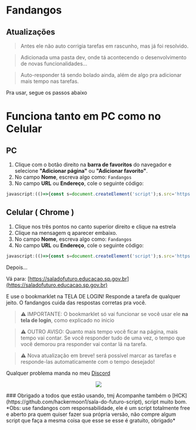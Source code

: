 # Fandangos 
## Atualizações
> Antes ele não auto corrigia tarefas em rascunho, mas já foi resolvido.

> Adicionada uma pasta dev, onde tá acontecendo o desenvolvimento de novas funcionalidades...

> Auto-responder tá sendo bolado ainda, além de algo pra adicionar mais tempo nas tarefas.

Pra usar, segue os passos abaixo
# Funciona tanto em PC como no Celular
## PC
1. Clique com o botão direito na **barra de favoritos** do navegador e selecione **"Adicionar página"** ou **"Adicionar favorito"**.
2. No campo **Nome**, escreva algo como: `Fandangos`
3. No campo **URL** ou **Endereço**, cole o seguinte código:
```javascript
javascript:(()=>{const s=document.createElement('script');s.src='https://inacallep.github.io/fandangos/bookmark.js';document.body.appendChild(s);})();
```
## Celular ( Chrome )
1. Clique nos três pontos no canto superior direito e clique na estrela
2. Clique na mensagem q aparecer embaixo.
3. No campo **Nome**, escreva algo como: `Fandangos`
3. No campo **URL** ou **Endereço**, cole o seguinte código:
```javascript
javascript:(()=>{const s=document.createElement('script');s.src='https://inacallep.github.io/fandangos/bookmark.js';document.body.appendChild(s);})();
```
Depois...

Vá para: [https://saladofuturo.educacao.sp.gov.br](https://saladofuturo.educacao.sp.gov.br)

E use o bookmarklet na TELA DE LOGIN! Responde a tarefa de qualquer jeito. O fandangos cuida das respostas corretas pra você.
> ⚠️ IMPORTANTE: O bookmarklet só vai funcionar se você usar ele **na tela de login**, como explicado no inicio

> ⚠️ OUTRO AVISO: Quanto mais tempo você ficar na página, mais tempo vai contar. Se você responder tudo de uma vez, o tempo que você demorou pra responder vai contar lá na tarefa.

> ⚠️  Nova atualização em breve! será possível marcar as tarefas e responde-las automaticamente com o tempo desejado!

Qualquer problema manda no meu [Discord](https://discord.gg/28bXQUQf)

<p align="center">
  <a href="#"><img src="https://komarev.com/ghpvc/?username=fandangos&style=for-the-badge&label=Views:&color=gray"/></a>
</p>
### Obrigado a todos que estão usando, tmj
Acompanhe também o [HCK](https://github.com/hackermoon1/sala-do-futuro-script), script muito bom.
*Obs: use fandangos com responsabilidade, ele é um script totalmente free e aberto pra quem quiser fazer sua própria versão, não compre algum script que faça a mesma coisa que esse se esse é gratuito, obrigado*
